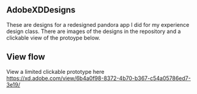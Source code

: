 ## AdobeXDDesigns
These are designs for a redesigned pandora app I did for my experience design class. There are images of the designs in the repository and a clickable view of the protoype below.

## View flow
View a limited clickable prototype here
https://xd.adobe.com/view/6b4a0f98-8372-4b70-b367-c54a05786ed7-3e19/
